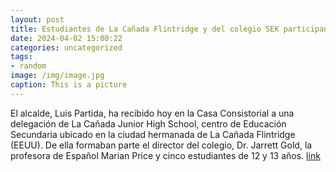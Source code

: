 ```yaml
---
layout: post
title: Estudiantes de La Cañada Flintridge y del colegio SEK participan en un intercambio académico
date: 2024-04-02 15:00:22
categories: uncategorized
tags:
- random
image: /img/image.jpg
caption: This is a picture
---
```

El alcalde, Luis Partida, ha recibido hoy en la Casa Consistorial a una delegación de La Cañada Junior High School, centro de Educación Secundaria ubicado en la ciudad hermanada de La Cañada Flintridge (EEUU). De ella formaban parte el director del colegio, Dr. Jarrett Gold, la profesora de Español Marian Price y cinco estudiantes de 12 y 13 años.   [link](https://www.ayto-villacanada.es/noticias/estudiantes-de-la-canada-flintridge-y-del-colegio-sek-participan-en-un-intercambio-academico/)
